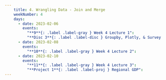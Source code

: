 ```yaml
---
    title: 4. Wrangling Data - Join and Merge
    weekNumber: 4
    days:
      - date: 2023-02-06
        events:
          "**9**{: .label .label-gray } Week 4 Lecture 1":
          "**Disc 3**{: .label .label-disc } Groupby, Plotly, & Survey Design ([slides](https://docs.google.com/presentation/d/1zsvSWzPZiroPg6VNo4pyyvw7HjeZSc3n9cn8DvFFRRw/edit?usp=sharing)) ([supp. reading](https://www.pnas.org/doi/epdf/10.1073/pnas.1000776108))":
      - date: 2023-02-08
        events:
          "**10**{: .label .label-gray } Week 4 Lecture 2":
      - date: 2023-02-10
        events:
          "**11**{: .label .label-gray } Week 4 Lecture 3":
          "**Project 1**{: .label .label-proj } Regional GDP":         
---
```

